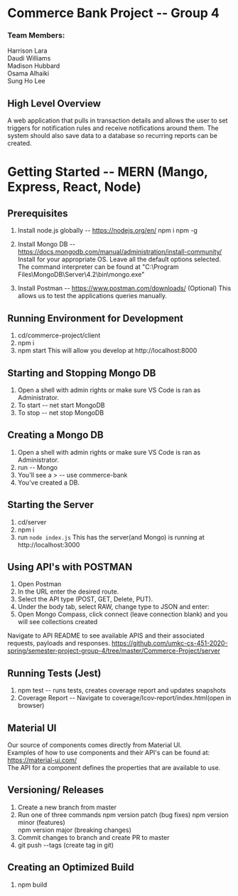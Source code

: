 # Commerce Bank Project -- Group 4     
### Team Members:   
Harrison Lara  
Daudi Williams  
Madison Hubbard  
Osama Alhaiki   
Sung Ho Lee  
  
## High Level Overview  
A web application that pulls in transaction details and allows the user to set triggers for notification rules and receive notifications around them.  The system should also save data to a database so recurring reports can be created.  

# Getting Started -- MERN (Mango, Express, React, Node)

## Prerequisites
  1. Install node.js globally -- https://nodejs.org/en/
       npm i npm -g

  2. Install Mongo DB -- https://docs.mongodb.com/manual/administration/install-community/  
      Install for your appropriate OS. Leave all the default options selected.
      The command interpreter can be found at "C:\Program Files\MongoDB\Server\4.2\bin\mongo.exe"

  3. Install Postman -- https://www.postman.com/downloads/  (Optional)
      This allows us to test the applications queries manually. 

## Running Environment for Development
  1. cd/commerce-project/client
  2. npm i
  3. npm start
      This will allow you develop at http://localhost:8000  
      
## Starting and Stopping Mongo DB
  1. Open a shell with admin rights or make sure VS Code is ran as Administrator.
  2. To start -- net start MongoDB
  3. To stop -- net stop MongoDB

  ## Creating a Mongo DB
  1. Open a shell with admin rights or make sure VS Code is ran as Administrator.
  2. run -- Mongo
  3. You'll see a > -- use commerce-bank
  4. You've created a DB.

  ## Starting the Server
  1. cd/server
  2. npm i
  3. run `node index.js`
      This has the server(and Mongo) is running at http://localhost:3000

  ## Using API's with POSTMAN  
  1. Open Postman
  2. In the URL enter the desired route.
  3. Select the API type (POST, GET, Delete, PUT).
  4. Under the body tab, select RAW, change type to JSON and enter:  
  5. Open Mongo Compass, click connect (leave connection blank) and you will see collections created
  
  Navigate to API README to see available APIS and their associated requests, payloads and responses. 
  https://github.com/umkc-cs-451-2020-spring/semester-project-group-4/tree/master/Commerce-Project/server

## Running Tests (Jest)
  1. npm test -- runs tests, creates coverage report and updates snapshots  
  2. Coverage Report -- Navigate to coverage/Icov-report/index.html(open in browser)  

  
## Material UI  
Our source of components comes directly from Material UI.  
Examples of how to use components and their API's can be found at: https://material-ui.com/  
The API for a component defines the properties that are available to use. 

## Versioning/ Releases
 1. Create a new branch from master
 2. Run one of three commands
    npm version patch (bug fixes)
    npm version minor (features)  
    npm version major (breaking changes)  
  3. Commit changes to branch and create PR to master
  4. git push --tags (create tag in git)    

## Creating an Optimized Build
  1. npm build
